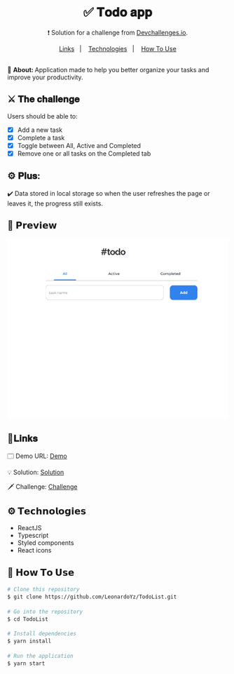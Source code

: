 <h1 align="center">✅ 𝐓𝐨𝐝𝐨 𝐚𝐩𝐩</h1>
<p align="center">
❗ Solution for a challenge from <a href="http://devchallenges.io" target="_blank">Devchallenges.io</a>.
</p>

<div align="center">
  <a href="#links">Links</a>&nbsp;&nbsp;&nbsp;|&nbsp;&nbsp;&nbsp;
  <a href="#technologies">Technologies</a>&nbsp;&nbsp;&nbsp;|&nbsp;&nbsp;&nbsp;
  <a href="#how-to-use">How To Use</a>
</div>
<br />

<div>
  <p>🔎 <strong>About: </strong>Application made to help you better organize your tasks and improve your productivity.</p>
</div>

<div>
  <h2>⚔️ 𝐓𝐡𝐞 𝐜𝐡𝐚𝐥𝐥𝐞𝐧𝐠𝐞</h2>
  <p>Users should be able to:</p>

  - [x] Add a new task
  - [x] Complete a task
  - [x] Toggle between All, Active and Completed
  - [x] Remove one or all tasks on the Completed tab
</div>

<div>
  <h2>⚙️ 𝐏𝐥𝐮𝐬:</h2>
  <p>✔️ Data stored in local storage so when the user refreshes the page or leaves it, the progress still exists.</p>
</div>

<div>
  <h2>👀 𝗣𝗿𝗲𝘃𝗶𝗲𝘄</h2>
  <img src="./readme-files/preview.gif">
</div>

<div>
  <h2 id="links">🔗𝐋𝐢𝐧𝐤𝐬</h2>
  <p>
    🗔 Demo URL: <a href="https://todolist-nine-bay.vercel.app/" target="_blank">Demo</a>
  </p>
  <p>
    💡 Solution: <a href="https://devchallenges.io/solutions/8DMHPA1ThgBBnFpxkgId" target="_blank">Solution</a>
  </p>
  <p>
    🗡️ Challenge: <a href="https://devchallenges.io/challenges/hH6PbOHBdPm6otzw2De5" target="_blank">Challenge</a>
  </p>
</div>

<h2 id="technologies">⚙️ 𝗧𝗲𝗰𝗵𝗻𝗼𝗹𝗼𝗴𝗶𝗲𝘀</h2>

<ul>
  <li>ReactJS</li>
  <li>Typescript</li>
  <li>Styled components</li>
  <li>React icons</li>
</ul>

<h2 id="how-to-use">📌 𝗛𝗼𝘄 𝗧𝗼 𝗨𝘀𝗲</h2>

```bash
# Clone this repository
$ git clone https://github.com/LeonardoYz/TodoList.git

# Go into the repository
$ cd TodoList

# Install dependencies
$ yarn install

# Run the application
$ yarn start
```